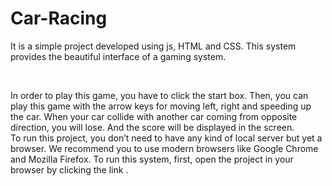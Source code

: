 # Car-Racing
<p>
It is a simple project developed using  js, HTML and CSS. This system provides the beautiful interface of a gaming system.
<p>
<br>
<p>
In order to play this game, you have to click the start box. Then, you can play this game with the arrow keys for moving left, right and speeding up the car. When your car collide with another car coming from opposite direction, you will lose. And the score will be displayed in the screen.
<br>
To run this project, you don’t need to have any kind of local server but yet a browser. We recommend you to use modern browsers like Google Chrome and Mozilla Firefox. To run this system, first, open the project in your browser by clicking the link .  

